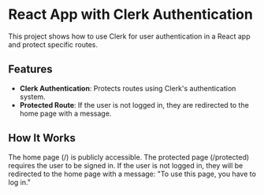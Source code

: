 # React App with Clerk Authentication

This project shows how to use Clerk for user authentication in a React app and protect specific routes.

## Features

- **Clerk Authentication**: Protects routes using Clerk's authentication system.
- **Protected Route**: If the user is not logged in, they are redirected to the home page with a message.


## How It Works
The home page (/) is publicly accessible.
The protected page (/protected) requires the user to be signed in. If the user is not logged in, they will be redirected to the home page with a message: "To use this page, you have to log in."
